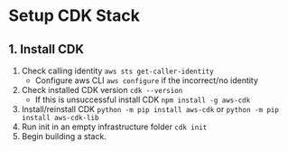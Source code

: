# Setup CDK Stack

## 1. Install CDK

1. Check calling identity `aws sts get-caller-identity`
    * Configure aws CLI `aws configure` if the incorrect/no identity
2. Check installed CDK version `cdk --version`
    * If this is unsuccessful install CDK `npm install -g aws-cdk`
3. Install/reinstall CDK `python -m pip install aws-cdk` or `python -m pip install aws-cdk-lib`
4. Run init in an empty infrastructure folder `cdk init`
5. Begin building a stack.